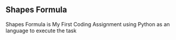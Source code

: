 ## Shapes Formula
Shapes Formula is My First Coding Assignment using Python as an language to execute the task
